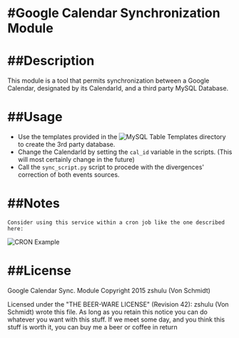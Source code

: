 #Google Calendar Synchronization Module 
========================================


##Description 
==============


This module is a tool that permits synchronization between a Google
Calendar, designated by its CalendarId, and a third party MySQL Database.
    
##Usage
=======


- Use the templates provided in the ![MySQL Table Templates](https://github.com/vonSchmidt/GoogleCalendarSync/tree/master/MySQL_Table_Templates)
directory to create the 3rd party database.
- Change the CalendarId by setting the `cal_id` variable in the scripts.
(This will most certainly change in the future)
- Call the `sync_script.py` script to procede with the divergences'
correction of both events sources.

##Notes
========

    Consider using this service within a cron job like the one described here: 
![CRON Example](https://github.com/vonSchmidt/GoogleCalendarSync/tree/master/cronsched)


##License
=========

Google Calendar Sync. Module
Copyright 2015 zshulu (Von Schmidt)

Licensed under the "THE BEER-WARE LICENSE" (Revision 42):
zshulu (Von Schmidt) wrote this file. As long as you retain this notice you
can do whatever you want with this stuff. If we meet some day, and you think
this stuff is worth it, you can buy me a beer or coffee in return
